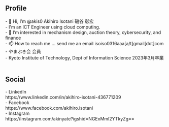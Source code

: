 <h2> Profile </h2>
- 👋 Hi, I’m @akis0 Akihiro Isotani 磯谷 彰宏<br>
- I'm an ICT Engineer using cloud computing. <br>
- 👀 I’m interested in mechanism design, auction theory, cybersecurity, and finance<br>
<!---- 🌱 I’m currently learning---> 
- 📫 How to reach me ... send me an email isoiso0316aaa[a/t]gmail[dot]com<br>
- やまぶき会 会員<br>
- Kyoto Institute of Technology, Dept of Information Science 2023年3月卒業<br>
  <br>
 <h2> Social </h2> 
- LinkedIn <br> https://www.linkedin.com/in/akihiro-isotani-436771209 <br>
- Facebook <br> https://www.facebook.com/akihiro.isotani <br>
- Instagram <br> https://instagram.com/akinyate?igshid=NGExMmI2YTkyZg== <br>

<!--
![Anurag's GitHub stats](https://github-readme-stats.vercel.app/api?username=akis0)
-->


<!---
my experience at University Classes
C: I wrote a simple pseudo－compiler. 
Java: I wrote a small GUI application that follows MVC model and  uses JDBC
Scilab: I wrote some code for Nearest Neighbor Classification and  Naive Bayes classifier
--->


<!---
akis0/akis0 is a ✨ special ✨ repository because its `README.md` (this file) appears on your GitHub profile.
You can click the Preview link to take a look at your changes.
--->
